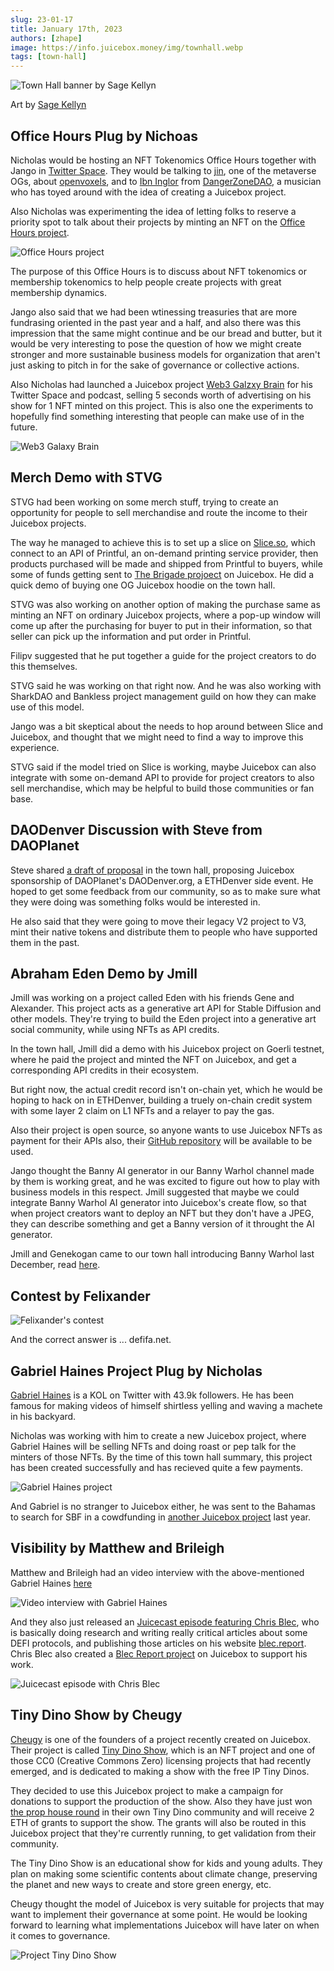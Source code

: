 ```yaml
---
slug: 23-01-17
title: January 17th, 2023
authors: [zhape]
image: https://info.juicebox.money/img/townhall.webp
tags: [town-hall]
---
```



![Town Hall banner by Sage Kellyn](townhall.webp) 

Art by [Sage Kellyn](https://twitter.com/SageKellyn)

## Office Hours Plug by Nichoas

Nicholas would be hosting an NFT Tokenomics Office Hours together with Jango in [ Twitter Space](https://twitter.com/nnnnicholas/status/1614985966548094977). They would be talking to [jin](https://twitter.com/dankvr), one of the metaverse OGs, about [openvoxels](https://twitter.com/openvoxels), and to [Ibn Inglor](https://twitter.com/IbnInglor) from [DangerZoneDAO](https://twitter.com/DangerZoneDAO), a musician who has toyed around with the idea of creating a Juicebox project.

Also Nicholas was experimenting the idea of letting folks to reserve a priority spot to talk about their projects by minting an NFT on the [Office Hours project](https://juicebox.money/@officehoursclub).

![Office Hours project](office_hours.webp)

The purpose of this Office Hours is to discuss about NFT tokenomics or membership tokenomics to help people create projects with great membership dynamics.

Jango also said that we had been wtinessing treasuries that are more fundrasing oriented in the past year and a half, and also there was this impression that the same might continue and be our bread and butter, but it would be very interesting to pose the question of how we might create stronger and more sustainable business models for organization that aren't just asking to pitch in for the sake of governance or collective actions.

Also Nicholas had launched a Juicebox project [Web3 Galzxy Brain](https://juicebox.money/@web3galaxybrain) for his Twitter Space and podcast, selling 5 seconds worth of advertising on his show for 1 NFT minted on this project. This is also one the experiments to hopefully find something interesting that people can make use of in the future.

![Web3 Galaxy Brain](web3_galaxy_brain.webp) 

## Merch Demo with STVG

STVG had been working on some merch stuff, trying to create an opportunity for people to sell merchandise and route the income to their Juicebox projects.

The way he managed to achieve this is to set up a slice on [Slice.so](https://slice.so/), which connect to an API of Printful, an on-demand printing service provider, then products purchased will be made and shipped from Printful to buyers, while some of funds getting sent to [The Brigade projoect](https://juicebox.money/v2/p/390) on Juicebox.  He did a quick demo of buying one OG Juicebox hoodie on the town hall.

STVG was also working on another option of making the purchase same as minting an NFT on ordinary Juicebox projects, where  a pop-up window will come up after the purchasing for buyer to put in their information, so that seller can pick up the information and put order in Printful.

Filipv suggested that he put together a guide for the project creators to do this themselves. 

STVG said he was working on that right now. And he was also working with SharkDAO and Bankless project management guild on how they can make use of this model.

Jango was a bit skeptical about the needs to hop around between Slice and Juicebox, and thought that we might need to find a way to improve this experience.

STVG said if the model tried on Slice is working, maybe Juicebox can also integrate with some on-demand API to provide for project creators to also sell merchandise, which may be helpful to build those communities or fan base.



## DAODenver Discussion with Steve from DAOPlanet

Steve shared [a draft of proposal](https://www.notion.so/juicebox/Juicebox-DAODenver-ETHDenver-BUIDL-Week-Side-Event-Sponsorship-5b117e82d6b745449204a099275235f4) in the town hall, proposing Juicebox sponsorship of DAOPlanet's DAODenver.org, a ETHDenver side event. He hoped to get some feedback from our community, so as to make sure what they were doing was something folks would be interested in.

He also said that they were going to move their legacy V2 project to V3, mint their native tokens and distribute them to people who have supported them in the past.

## Abraham Eden Demo by Jmill

Jmill was working on a project called Eden with his friends Gene and Alexander. This project acts as a generative art API for Stable Diffusion and other models. They're trying to build the Eden project into a generative art social community, while using NFTs as API credits.

In the town hall, Jmill did a demo with his Juicebox project on Goerli testnet, where he paid the project and minted the NFT on Juicebox, and get a corresponding API credits in their ecosystem.

But right now, the actual credit record isn't on-chain yet, which he would be hoping to hack on in ETHDenver, building a truely on-chain credit system with some layer 2 claim on L1 NFTs and  a relayer to pay the gas.

Also their project is open source, so anyone wants to use Juicebox NFTs as payment for their APIs also, their [GitHub repository](https://github.com/abraham-ai) will be available to be used.

Jango thought the Banny AI generator in our Banny Warhol channel made by them is working great, and he was excited to figure out how to play with business models in this respect.  Jmill suggested that maybe we could integrate Banny Warhol AI generator into Juicebox's create flow, so that when project creators want to deploy an NFT but they don't have a JPEG, they can describe something and get a Banny version of it throught the AI generator.

Jmill and Genekogan came to our town hall introducing Banny Warhol last December, read [here](https://info.juicebox.money/town-hall/22-12-13/#banny-warhol-with-jmill-and-genekogan).

## Contest by Felixander

![Felixander's contest](felixander_contest_0117.webp)

 And the correct answer is ... defifa.net.

## Gabriel Haines Project Plug by Nicholas

[Gabriel Haines](https://twitter.com/gabrielhaines) is a KOL on Twitter with 43.9k followers. He has been famous for making videos of himself shirtless yelling and waving a machete in his backyard.

Nicholas was working with him to create a new Juicebox project, where Gabriel Haines will be selling NFTs and doing roast or pep talk for the minters of those NFTs. By the time of this town hall summary, this project has been created successfully and has recieved quite a few payments.

![Gabriel Haines project](gabriel_rantsforyou.webp)

And Gabriel is no stranger to Juicebox either, he was sent to the Bahamas to search for SBF in a cowdfunding in [another Juicebox project](https://juicebox.money/v2/p/327) last year.

## Visibility by Matthew and Brileigh

Matthew and Brileigh had an video interview with the above-mentioned Gabriel Haines [here](https://www.youtube.com/watch?v=nBi49fBHaeo)

![Video interview with Gabriel Haines](interview_gabrielhaines.webp)

And they also just released an [Juicecast episode featuring Chris Blec](https://www.youtube.com/watch?v=mJ5CKcW4GsQ), who is basically doing research and writing really critical articles about some DEFI protocols, and publishing those articles on his website [blec.report](https://blec.report/). Chris Blec also created a [Blec Report project](https://juicebox.money/@blecreport) on Juicebox to support his work.

![Juicecast episode with Chris Blec](interview_chrisblec.webp)

## Tiny Dino Show by Cheugy

[Cheugy](https://twitter.com/hollowcapital) is one of the founders of a project recently created on Juicebox.  Their project is called [Tiny Dino Show](https://juicebox.money/@tinydinoshow), which is an NFT project and one of those CC0 (Creative Commons Zero) licensing projects that had recently emerged, and is dedicated to making a show with the free IP Tiny Dinos.

They decided to use this Juicebox project to make a campaign for donations to support the production of the show. Also they have just won [the prop house round](https://prop.house/tiny-dinos/round-1) in their own Tiny Dino community and will receive 2 ETH of grants to support the show. The grants will also be routed in this Juicebox project that they're currently running, to get validation from their community.

The Tiny Dino Show is an educational show for kids and young adults. They plan on making some scientific contents about climate change, preserving the planet and new ways to create and store green energy, etc.

Cheugy thought the model of Juicebox is very suitable for projects that may want to implement their governance at some point. He would be looking forward to learning what implementations Juicebox will have later on when it comes to governance.

![Project Tiny Dino Show](project_tinydinoshow.webp)